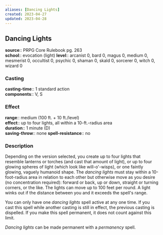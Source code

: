 ```yaml
---
aliases: [Dancing Lights]
created: 2023-04-27
updated: 2023-04-28
---
```


## Dancing Lights

**source**:: PRPG Core Rulebook pg. 263  
**school**:: evocation (light)
**level**:: arcanist 0, bard 0, magus 0, medium 0, mesmerist 0, occultist 0, psychic 0, shaman 0, skald 0, sorcerer 0, witch 0, wizard 0

### Casting

**casting-time**:: 1 standard action  
**components**:: V, S

### Effect

**range**:: medium (100 ft. + 10 ft./level)  
**effect**:: up to four lights, all within a 10-ft.-radius area  
**duration**:: 1 minute (D)  
**saving-throw**:: none
**spell-resistance**:: no

### Description

Depending on the version selected, you create up to four lights that resemble lanterns or torches (and cast that amount of light), or up to four glowing spheres of light (which look like will-o'-wisps), or one faintly glowing, vaguely humanoid shape. The *dancing lights* must stay within a 10-foot-radius area in relation to each other but otherwise move as you desire (no concentration required): forward or back, up or down, straight or turning corners, or the like. The lights can move up to 100 feet per round. A light winks out if the distance between you and it exceeds the spell's range.  
  
You can only have one *dancing lights* spell active at any one time. If you cast this spell while another casting is still in effect, the previous casting is dispelled. If you make this spell permanent, it does not count against this limit.  
  
*Dancing lights* can be made permanent with a *permanency* spell.
